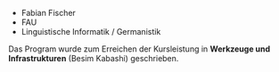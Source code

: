 * Fabian Fischer
* FAU
* Linguistische Informatik / Germanistik

Das Program wurde zum Erreichen der Kursleistung in **Werkzeuge und Infrastrukturen** (Besim Kabashi) geschrieben.
